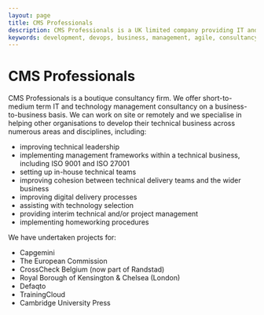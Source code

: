 ```yaml
---
layout: page
title: CMS Professionals
description: CMS Professionals is a UK limited company providing IT and management consultancy services.
keywords: development, devops, business, management, agile, consultancy
---
```

# CMS Professionals
CMS Professionals is a boutique consultancy firm. We offer short-to-medium term IT and technology management consultancy on a business-to-business basis. We can work on site or remotely and we specialise in helping other organisations to develop their technical business across numerous areas and disciplines, including:
- improving technical leadership
- implementing management frameworks within a technical business, including ISO 9001 and ISO 27001
- setting up in-house technical teams
- improving cohesion between technical delivery teams and the wider business
- improving digital delivery processes
- assisting with technology selection
- providing interim technical and/or project management
- implementing homeworking procedures

We have undertaken projects for:
- Capgemini
- The European Commission
- CrossCheck Belgium (now part of Randstad)
- Royal Borough of Kensington & Chelsea (London)
- Defaqto
- TrainingCloud
- Cambridge University Press
